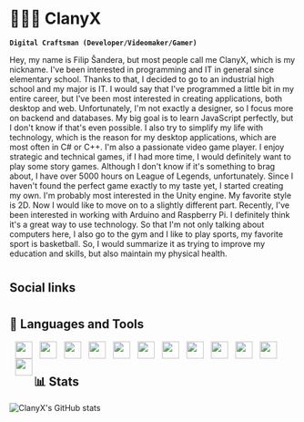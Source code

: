 # 🧑🏽‍💻 ClanyX

**`Digital Craftsman (Developer/Videomaker/Gamer)`**

Hey, my name is Filip Šandera, but most people call me ClanyX, which is my nickname. I've been interested in programming and IT in general since elementary school. Thanks to that, I decided to go to an industrial high school and my major is IT. I would say that I've programmed a little bit in my entire career, but I've been most interested in creating applications, both desktop and web. Unfortunately, I'm not exactly a designer, so I focus more on backend and databases. My big goal is to learn JavaScript perfectly, but I don't know if that's even possible. I also try to simplify my life with technology, which is the reason for my desktop applications, which are most often in C# or C++. I'm also a passionate video game player. I enjoy strategic and technical games, if I had more time, I would definitely want to play some story games. Although I don't know if it's something to brag about, I have over 5000 hours on League of Legends, unfortunately. Since I haven't found the perfect game exactly to my taste yet, I started creating my own. I'm probably most interested in the Unity engine. My favorite style is 2D. Now I would like to move on to a slightly different part. Recently, I've been interested in working with Arduino and Raspberry Pi. I definitely think it's a great way to use technology. So that I'm not only talking about computers here, I also go to the gym and I like to play sports, my favorite sport is basketball.  So, I would summarize it as trying to improve my education and skills, but also maintain my physical health.

#

## Social links

#

## 🧰 Languages and Tools
<img align="left" width="30px" style="padding-left:10px" src="https://cdn.jsdelivr.net/gh/devicons/devicon@latest/icons/csharp/csharp-original.svg" />
<img align="left" width="30px" style="padding-left:10px" src="https://cdn.jsdelivr.net/gh/devicons/devicon@latest/icons/cplusplus/cplusplus-original.svg" />
<img align="left" width="30px" style="padding-left:10px" src="https://cdn.jsdelivr.net/gh/devicons/devicon@latest/icons/html5/html5-original.svg" />
<img align="left" width="30px" style="padding-left:10px" src="https://cdn.jsdelivr.net/gh/devicons/devicon@latest/icons/css3/css3-original.svg" />
<img align="left" width="30px" style="padding-left:10px" src="https://cdn.jsdelivr.net/gh/devicons/devicon@latest/icons/javascript/javascript-original.svg" />
<img align="left" width="30px" style="padding-left:10px" src="https://cdn.jsdelivr.net/gh/devicons/devicon@latest/icons/svelte/svelte-original.svg" />
<img align="left" width="30px" style="padding-left:10px" src="https://cdn.jsdelivr.net/gh/devicons/devicon@latest/icons/nodejs/nodejs-original-wordmark.svg" />
<img align="left" width="30px" style="padding-left:10px" src="https://cdn.jsdelivr.net/gh/devicons/devicon@latest/icons/npm/npm-original-wordmark.svg" />
<img align="left" width="30px" style="padding-left:10px" src="https://cdn.jsdelivr.net/gh/devicons/devicon@latest/icons/arduino/arduino-original-wordmark.svg" />
<img align="left" width="30px" style="padding-left:10px" src="https://cdn.jsdelivr.net/gh/devicons/devicon@latest/icons/raspberrypi/raspberrypi-original.svg" />
<img align="left" width="30px" style="padding-left:10px" src="https://cdn.jsdelivr.net/gh/devicons/devicon@latest/icons/azuresqldatabase/azuresqldatabase-original.svg" />
<img align="left" width="30px" style="padding-left:10px" src="https://cdn.jsdelivr.net/gh/devicons/devicon@latest/icons/dotnetcore/dotnetcore-original.svg" />

<br>

#

## 📊 Stats

![ClanyX's GitHub stats](https://github-readme-stats.vercel.app/api?username=ClanyX&show_icons=true&theme=onedark)
